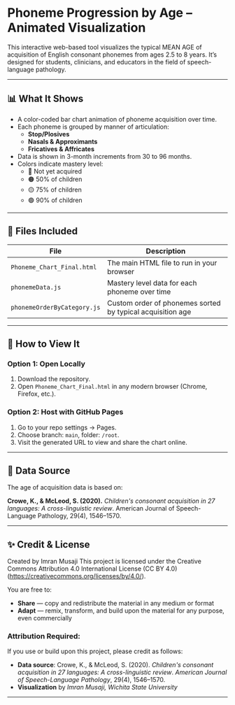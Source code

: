 # Phoneme Progression by Age – Animated Visualization

This interactive web-based tool visualizes the typical MEAN AGE of acquisition of English consonant phonemes from ages 2.5 to 8 years. It’s designed for students, clinicians, and educators in the field of speech-language pathology.

---

## 📊 What It Shows

- A color-coded bar chart animation of phoneme acquisition over time.
- Each phoneme is grouped by manner of articulation:
  - **Stop/Plosives**
  - **Nasals & Approximants**
  - **Fricatives & Affricates**
- Data is shown in 3-month increments from 30 to 96 months.
- Colors indicate mastery level:
  - 🔴 Not yet acquired
  - 🟠 50% of children
  - 🟡 75% of children
  - 🟢 90% of children

---

## 📁 Files Included

| File | Description |
|------|-------------|
| `Phoneme_Chart_Final.html` | The main HTML file to run in your browser |
| `phonemeData.js` | Mastery level data for each phoneme over time |
| `phonemeOrderByCategory.js` | Custom order of phonemes sorted by typical acquisition age |

---

## 🚀 How to View It

### Option 1: Open Locally
1. Download the repository.
2. Open `Phoneme_Chart_Final.html` in any modern browser (Chrome, Firefox, etc.).

### Option 2: Host with GitHub Pages
1. Go to your repo settings → Pages.
2. Choose branch: `main`, folder: `/root`.
3. Visit the generated URL to view and share the chart online.

---

## 🧠 Data Source

The age of acquisition data is based on:

**Crowe, K., & McLeod, S. (2020).** *Children's consonant acquisition in 27 languages: A cross-linguistic review*. American Journal of Speech-Language Pathology, 29(4), 1546–1570.

---

## ✨ Credit & License

Created by Imran Musaji
This project is licensed under the Creative Commons Attribution 4.0 International License (CC BY 4.0) (https://creativecommons.org/licenses/by/4.0/).

You are free to:
- **Share** — copy and redistribute the material in any medium or format
- **Adapt** — remix, transform, and build upon the material for any purpose, even commercially

### Attribution Required:
If you use or build upon this project, please credit as follows:

- **Data source**: Crowe, K., & McLeod, S. (2020). *Children's consonant acquisition in 27 languages: A cross-linguistic review*. *American Journal of Speech-Language Pathology*, 29(4), 1546–1570.
- **Visualization** by *Imran Musaji, Wichita State University*

---
